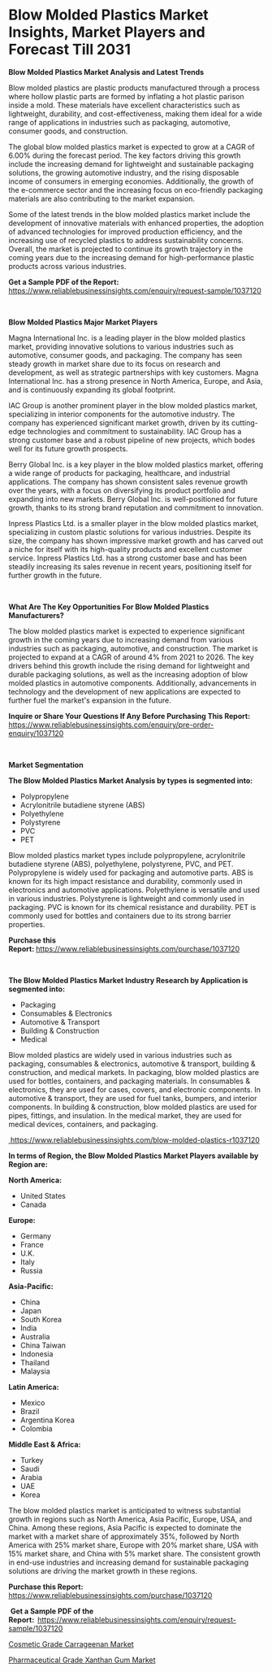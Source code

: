 <p><h1>Blow Molded Plastics Market Insights, Market Players and Forecast Till 2031</h1></p><p><strong>Blow Molded Plastics Market Analysis and Latest Trends</strong></p>
<p><p>Blow molded plastics are plastic products manufactured through a process where hollow plastic parts are formed by inflating a hot plastic parison inside a mold. These materials have excellent characteristics such as lightweight, durability, and cost-effectiveness, making them ideal for a wide range of applications in industries such as packaging, automotive, consumer goods, and construction.</p><p>The global blow molded plastics market is expected to grow at a CAGR of 6.00% during the forecast period. The key factors driving this growth include the increasing demand for lightweight and sustainable packaging solutions, the growing automotive industry, and the rising disposable income of consumers in emerging economies. Additionally, the growth of the e-commerce sector and the increasing focus on eco-friendly packaging materials are also contributing to the market expansion.</p><p>Some of the latest trends in the blow molded plastics market include the development of innovative materials with enhanced properties, the adoption of advanced technologies for improved production efficiency, and the increasing use of recycled plastics to address sustainability concerns. Overall, the market is projected to continue its growth trajectory in the coming years due to the increasing demand for high-performance plastic products across various industries.</p></p>
<p><strong>Get a Sample PDF of the Report:&nbsp;</strong> <a href="https://www.reliablebusinessinsights.com/enquiry/request-sample/1037120">https://www.reliablebusinessinsights.com/enquiry/request-sample/1037120</a></p>
<p>&nbsp;</p>
<p><strong>Blow Molded Plastics Major Market Players</strong></p>
<p><p>Magna International Inc. is a leading player in the blow molded plastics market, providing innovative solutions to various industries such as automotive, consumer goods, and packaging. The company has seen steady growth in market share due to its focus on research and development, as well as strategic partnerships with key customers. Magna International Inc. has a strong presence in North America, Europe, and Asia, and is continuously expanding its global footprint.</p><p>IAC Group is another prominent player in the blow molded plastics market, specializing in interior components for the automotive industry. The company has experienced significant market growth, driven by its cutting-edge technologies and commitment to sustainability. IAC Group has a strong customer base and a robust pipeline of new projects, which bodes well for its future growth prospects.</p><p>Berry Global Inc. is a key player in the blow molded plastics market, offering a wide range of products for packaging, healthcare, and industrial applications. The company has shown consistent sales revenue growth over the years, with a focus on diversifying its product portfolio and expanding into new markets. Berry Global Inc. is well-positioned for future growth, thanks to its strong brand reputation and commitment to innovation.</p><p>Inpress Plastics Ltd. is a smaller player in the blow molded plastics market, specializing in custom plastic solutions for various industries. Despite its size, the company has shown impressive market growth and has carved out a niche for itself with its high-quality products and excellent customer service. Inpress Plastics Ltd. has a strong customer base and has been steadily increasing its sales revenue in recent years, positioning itself for further growth in the future.</p></p>
<p>&nbsp;</p>
<p><strong>What Are The Key Opportunities For Blow Molded Plastics Manufacturers?</strong></p>
<p><p>The blow molded plastics market is expected to experience significant growth in the coming years due to increasing demand from various industries such as packaging, automotive, and construction. The market is projected to expand at a CAGR of around 4% from 2021 to 2026. The key drivers behind this growth include the rising demand for lightweight and durable packaging solutions, as well as the increasing adoption of blow molded plastics in automotive components. Additionally, advancements in technology and the development of new applications are expected to further fuel the market's expansion in the future.</p></p>
<p><strong>Inquire or Share Your Questions If Any Before Purchasing This Report:</strong> <a href="https://www.reliablebusinessinsights.com/enquiry/pre-order-enquiry/1037120">https://www.reliablebusinessinsights.com/enquiry/pre-order-enquiry/1037120</a></p>
<p>&nbsp;</p>
<p><strong>Market Segmentation</strong></p>
<p><strong>The Blow Molded Plastics Market Analysis by types is segmented into:</strong></p>
<p><ul><li>Polypropylene</li><li>Acrylonitrile butadiene styrene (ABS)</li><li>Polyethylene</li><li>Polystyrene</li><li>PVC</li><li>PET</li></ul></p>
<p><p>Blow molded plastics market types include polypropylene, acrylonitrile butadiene styrene (ABS), polyethylene, polystyrene, PVC, and PET. Polypropylene is widely used for packaging and automotive parts. ABS is known for its high impact resistance and durability, commonly used in electronics and automotive applications. Polyethylene is versatile and used in various industries. Polystyrene is lightweight and commonly used in packaging. PVC is known for its chemical resistance and durability. PET is commonly used for bottles and containers due to its strong barrier properties.</p></p>
<p><strong>Purchase this Report:&nbsp;</strong><a href="https://www.reliablebusinessinsights.com/purchase/1037120">https://www.reliablebusinessinsights.com/purchase/1037120</a></p>
<p>&nbsp;</p>
<p><strong>The Blow Molded Plastics Market Industry Research by Application is segmented into:</strong></p>
<p><ul><li>Packaging</li><li>Consumables & Electronics</li><li>Automotive & Transport</li><li>Building & Construction</li><li>Medical</li></ul></p>
<p><p>Blow molded plastics are widely used in various industries such as packaging, consumables & electronics, automotive & transport, building & construction, and medical markets. In packaging, blow molded plastics are used for bottles, containers, and packaging materials. In consumables & electronics, they are used for cases, covers, and electronic components. In automotive & transport, they are used for fuel tanks, bumpers, and interior components. In building & construction, blow molded plastics are used for pipes, fittings, and insulation. In the medical market, they are used for medical devices, containers, and packaging.</p></p>
<p><a href="https://www.reliablebusinessinsights.com/blow-molded-plastics-r1037120">&nbsp;https://www.reliablebusinessinsights.com/blow-molded-plastics-r1037120</a></p>
<p><strong>In terms of Region, the Blow Molded Plastics Market Players available by Region are:</strong></p>
<p>
    <p> <strong> North America: </strong>
        <ul>
            <li>United States</li>
            <li>Canada</li>
        </ul>
        </p> 
    <p> <strong> Europe: </strong>
        <ul>
            <li>Germany</li>
            <li>France</li>
            <li>U.K.</li>
            <li>Italy</li>
            <li>Russia</li>
        </ul>
        </p> 
    <p> <strong> Asia-Pacific: </strong>
        <ul>
            <li>China</li>
            <li>Japan</li>
            <li>South Korea</li>
            <li>India</li>
            <li>Australia</li>
            <li>China Taiwan</li>
            <li>Indonesia</li>
            <li>Thailand</li>
            <li>Malaysia</li>
        </ul>
        </p> 
    <p> <strong> Latin America: </strong>
        <ul>
            <li>Mexico</li>
            <li>Brazil</li>
            <li>Argentina Korea</li>
            <li>Colombia</li>
        </ul>
        </p> 
    <p> <strong> Middle East & Africa: </strong>
        <ul>
            <li>Turkey</li>
            <li>Saudi</li>
            <li>Arabia</li>
            <li>UAE</li>
            <li>Korea</li>
        </ul>
    </p>
    </p>
<p><p>The blow molded plastics market is anticipated to witness substantial growth in regions such as North America, Asia Pacific, Europe, USA, and China. Among these regions, Asia Pacific is expected to dominate the market with a market share of approximately 35%, followed by North America with 25% market share, Europe with 20% market share, USA with 15% market share, and China with 5% market share. The consistent growth in end-use industries and increasing demand for sustainable packaging solutions are driving the market growth in these regions.</p></p>
<p><strong>Purchase this Report: </strong><a href="https://www.reliablebusinessinsights.com/purchase/1037120">https://www.reliablebusinessinsights.com/purchase/1037120</a></p>
<p>&nbsp;<strong>Get a Sample PDF of the Report:&nbsp;&nbsp;</strong><a href="https://www.reliablebusinessinsights.com/enquiry/request-sample/1037120">https://www.reliablebusinessinsights.com/enquiry/request-sample/1037120</a></p>
<p><strong></strong></p>
<p><p><a href="https://github.com/lavernaCole75/Market-Research-Report-List-1/blob/main/cosmetic-grade-carrageenan-market.md">Cosmetic Grade Carrageenan Market</a></p><p><a href="https://github.com/HettieStehr/Market-Research-Report-List-1/blob/main/pharmaceutical-grade-xanthan-gum-market.md">Pharmaceutical Grade Xanthan Gum Market</a></p></p>